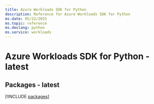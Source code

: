 ```yaml
---
title: Azure Workloads SDK for Python
description: Reference for Azure Workloads SDK for Python
ms.date: 05/22/2025
ms.topic: reference
ms.devlang: python
ms.service: workloads
---
```

# Azure Workloads SDK for Python - latest
## Packages - latest
[!INCLUDE [packages](workloads-index.md)]